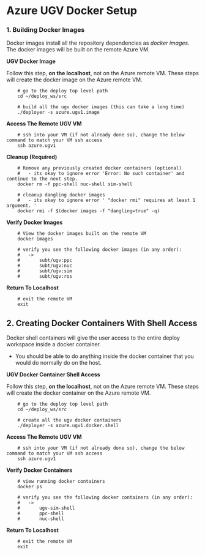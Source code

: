 # Azure UGV Docker Setup

### 1. Building Docker Images

Docker images install all the repository dependencies as *docker images*. The docker images will be built on the remote Azure VM.

**UGV Docker Image**

Follow this step, **on the localhost**, not on the Azure remote VM. These steps will create the docker image on the Azure remote VM.

        # go to the deploy top level path
        cd ~/deploy_ws/src

        # build all the ugv docker images (this can take a long time)
        ./deployer -s azure.ugv1.image

**Access The Remote UGV VM**

        # ssh into your VM (if not already done so), change the below command to match your VM ssh access
        ssh azure.ugv1

**Cleanup (Required)**

        # Remove any previously created docker containers (optional)
        #   - its okay to ignore error 'Error: No such container' and continue to the next step.
        docker rm -f ppc-shell nuc-shell sim-shell

        # cleanup dangling docker images
        #   - its okay to ignore error ' "docker rmi" requires at least 1 argument. '
        docker rmi -f $(docker images -f "dangling=true" -q)

**Verify Docker Images**

        # View the docker images built on the remote VM
        docker images

        # verify you see the following docker images (in any order):
        #   ->
        #       subt/ugv:ppc
        #       subt/ugv:nuc
        #       subt/ugv:sim
        #       subt/ugv:ros

**Return To Localhost**

        # exit the remote VM
        exit

## 2. Creating Docker Containers With Shell Access

Docker shell containers will give the user access to the entire deploy workspace inside a docker container.

- You should be able to do anything inside the docker container that you would do normally do on the host.

**UGV Docker Container Shell Access**

Follow this step, **on the localhost**, not on the Azure remote VM. These steps will create the docker container on the Azure remote VM.

        # go to the deploy top level path
        cd ~/deploy_ws/src

        # create all the ugv docker containers
        ./deployer -s azure.ugv1.docker.shell

**Access The Remote UGV VM**

        # ssh into your VM (if not already done so), change the below command to match your VM ssh access
        ssh azure.ugv1

**Verify Docker Containers**

        # view running docker containers
        docker ps

        # verify you see the following docker containers (in any order):
        #   ->
        #       ugv-sim-shell
        #       ppc-shell
        #       nuc-shell

**Return To Localhost**

        # exit the remote VM
        exit
